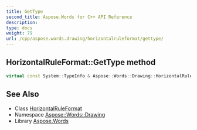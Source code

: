 ```yaml
---
title: GetType
second_title: Aspose.Words for C++ API Reference
description: 
type: docs
weight: 79
url: /cpp/aspose.words.drawing/horizontalruleformat/gettype/
---
```

## HorizontalRuleFormat::GetType method




```cpp
virtual const System::TypeInfo & Aspose::Words::Drawing::HorizontalRuleFormat::GetType() const override
```

## See Also

* Class [HorizontalRuleFormat](../)
* Namespace [Aspose::Words::Drawing](../../)
* Library [Aspose.Words](../../../)

